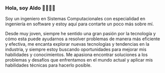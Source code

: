 
### Hola, soy Aldo 👋🏼👨‍💻



Soy un ingeniero en Sistemas Computacionales con especialidad en ingeniería en software y estoy aquí para contarte un poco más sobre mí.

Desde muy joven, siempre he sentido una gran pasión por la tecnología y cómo esta puede ayudarnos a resolver problemas de manera más eficiente y efectiva, me encanta explorar nuevas tecnologías y tendencias en la industria, y siempre estoy buscando oportunidades para mejorar mis habilidades y conocimientos. Me apasiona encontrar soluciones a los problemas y desafíos que enfrentamos en el mundo actual y aplicar mis habilidades técnicas para hacerlo posible.

